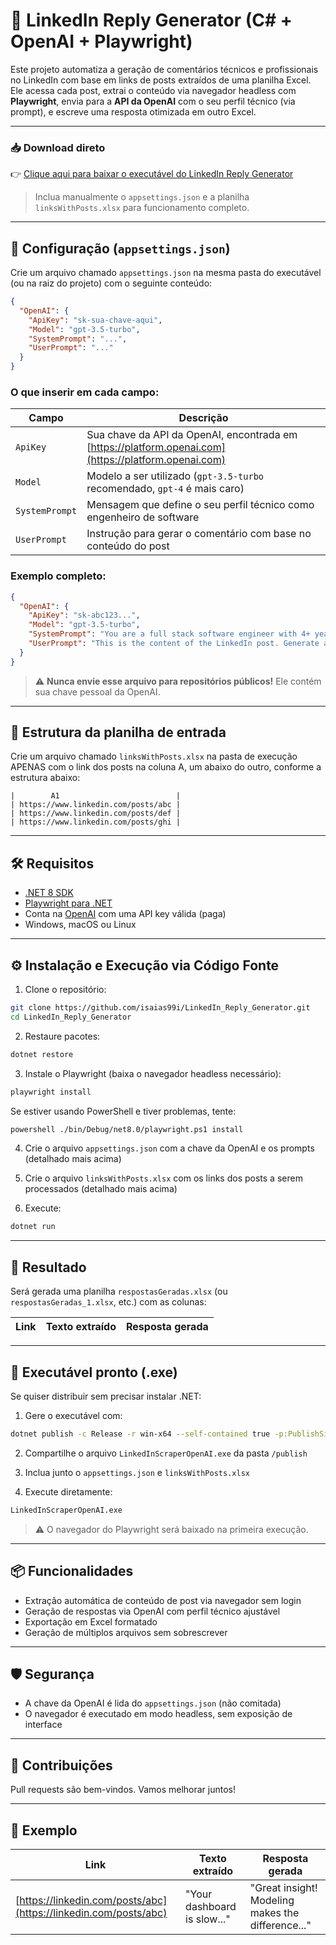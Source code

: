 # 💬 LinkedIn Reply Generator (C# + OpenAI + Playwright)

Este projeto automatiza a geração de comentários técnicos e profissionais no LinkedIn com base em links de posts extraídos de uma planilha Excel. Ele acessa cada post, extrai o conteúdo via navegador headless com **Playwright**, envia para a **API da OpenAI** com o seu perfil técnico (via prompt), e escreve uma resposta otimizada em outro Excel.

---

### 📥 Download direto

👉 [Clique aqui para baixar o executável do LinkedIn Reply Generator](https://github.com/isaias99i/LinkedIn_Reply_Generator/releases/download/v1.0.0/publish.zip)

> Inclua manualmente o `appsettings.json` e a planilha `linksWithPosts.xlsx` para funcionamento completo.

---

## 🔐 Configuração (`appsettings.json`)

Crie um arquivo chamado `appsettings.json` na mesma pasta do executável (ou na raiz do projeto) com o seguinte conteúdo:

```json
{
  "OpenAI": {
    "ApiKey": "sk-sua-chave-aqui",
    "Model": "gpt-3.5-turbo",
    "SystemPrompt": "...",
    "UserPrompt": "..."
  }
}
```

### O que inserir em cada campo:

| Campo          | Descrição                                                                                            |
| -------------- | ---------------------------------------------------------------------------------------------------- |
| `ApiKey`       | Sua chave da API da OpenAI, encontrada em [https://platform.openai.com](https://platform.openai.com) |
| `Model`        | Modelo a ser utilizado (`gpt-3.5-turbo` recomendado, `gpt-4` é mais caro)                            |
| `SystemPrompt` | Mensagem que define o seu perfil técnico como engenheiro de software                                 |
| `UserPrompt`   | Instrução para gerar o comentário com base no conteúdo do post                                       |

### Exemplo completo:

```json
{
  "OpenAI": {
    "ApiKey": "sk-abc123...",
    "Model": "gpt-3.5-turbo",
    "SystemPrompt": "You are a full stack software engineer with 4+ years of experience in .NET, 2+ years with React, and solid practice with Flutter in personal projects. You’ve built scalable APIs, worked with microservices, and applied clean architecture and clean code principles. Your comments are clear, respectful and add technical value.",
    "UserPrompt": "This is the content of the LinkedIn post. Generate a short and professional comment in English (B2 level). Make it valuable to the author, technically relevant, and friendly — something that encourages professional conversation."
  }
}
```

> ⚠️ **Nunca envie esse arquivo para repositórios públicos!** Ele contém sua chave pessoal da OpenAI.

---

## 📁 Estrutura da planilha de entrada

Crie um arquivo chamado `linksWithPosts.xlsx` na pasta de execução APENAS com o link dos posts na coluna A, um abaixo do outro, conforme a estrutura abaixo:

```
|        A1                          |
| https://www.linkedin.com/posts/abc |
| https://www.linkedin.com/posts/def |
| https://www.linkedin.com/posts/ghi |
```

---

## 🛠️ Requisitos

* [.NET 8 SDK](https://dotnet.microsoft.com/en-us/download)
* [Playwright para .NET](https://playwright.dev/dotnet/)
* Conta na [OpenAI](https://platform.openai.com/account/api-keys) com uma API key válida (paga)
* Windows, macOS ou Linux

---

## ⚙️ Instalação e Execução via Código Fonte

1. Clone o repositório:

```bash
git clone https://github.com/isaias99i/LinkedIn_Reply_Generator.git
cd LinkedIn_Reply_Generator
```

2. Restaure pacotes:

```bash
dotnet restore
```

3. Instale o Playwright (baixa o navegador headless necessário):

```bash
playwright install
```

Se estiver usando PowerShell e tiver problemas, tente:

```bash
powershell ./bin/Debug/net8.0/playwright.ps1 install
```

4. Crie o arquivo `appsettings.json` com a chave da OpenAI e os prompts (detalhado mais acima)

5. Crie o arquivo `linksWithPosts.xlsx` com os links dos posts a serem processados (detalhado mais acima)

6. Execute:

```bash
dotnet run
```

---

## 📄 Resultado

Será gerada uma planilha `respostasGeradas.xlsx` (ou `respostasGeradas_1.xlsx`, etc.) com as colunas:

| Link | Texto extraído | Resposta gerada |
| ---- | -------------- | --------------- |

---

## 🚀 Executável pronto (.exe)

Se quiser distribuir sem precisar instalar .NET:

1. Gere o executável com:

```bash
dotnet publish -c Release -r win-x64 --self-contained true -p:PublishSingleFile=true -o ./publish
```

2. Compartilhe o arquivo `LinkedInScraperOpenAI.exe` da pasta `/publish`

3. Inclua junto o `appsettings.json` e `linksWithPosts.xlsx`

4. Execute diretamente:

```bash
LinkedInScraperOpenAI.exe
```

> ⚠️ O navegador do Playwright será baixado na primeira execução.

---

## 📦 Funcionalidades

* Extração automática de conteúdo de post via navegador sem login
* Geração de respostas via OpenAI com perfil técnico ajustável
* Exportação em Excel formatado
* Geração de múltiplos arquivos sem sobrescrever

---

## 🛡️ Segurança

* A chave da OpenAI é lida do `appsettings.json` (não comitada)
* O navegador é executado em modo headless, sem exposição de interface

---

## 🤝 Contribuições

Pull requests são bem-vindos. Vamos melhorar juntos!

---

## 🔎 Exemplo

| Link                                                             | Texto extraído               | Resposta gerada                                   |
| ---------------------------------------------------------------- | ---------------------------- | ------------------------------------------------- |
| [https://linkedin.com/posts/abc](https://linkedin.com/posts/abc) | "Your dashboard is slow\..." | "Great insight! Modeling makes the difference..." |
